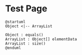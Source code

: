 # Test Page

```puml
@startuml
Object <|-- ArrayList

Object : equals()
ArrayList : Object[] elementData
ArrayList : size()
@enduml
```
